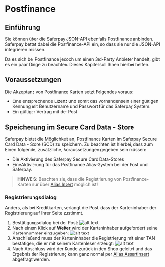 # Postfinance

## <a name="pc-start"></a> Einführung

Sie können über die Saferpay JSON-API ebenfalls Postfinance anbinden.
Saferpay bettet dabei die Postfinance-API ein, so dass sie nur die JSON-API integrieren müssen.

Da es sich bei Postfinance jedoch um einen 3rd-Party Anbieter handelt, gibt es ein paar Dinge zu beachten.
Dieses Kapitel soll Ihnen hierbei helfen.

## <a name="pc-requirement"></a> Voraussetzungen

Die Akzeptanz von Postfinance Karten setzt Folgendes voraus:
* Eine entsprechende Lizenz und somit das Vorhandensein einer gültigen Kennung mit Benutzername und Passwort für das Saferpay System.
* Ein gültiger Vertrag mit der Post

## <a name="pc-alias"></a> Speicherung im Secure Card Data - Store

Saferpay bietet die Möglichkeit an, Postfinance Karten im Saferpay Secure Card Data - Store (SCD) zu speichern.
Zu beachten ist hierbei, dass zum Einen folgende, zusätzliche, Voraussetzungen gegeben sein müssen:

* Die Aktivierung des Saferpay Secure Card Data-Stores
* EineAktivierung für das Postfinance Alias-System bei der Post und Saferpay.

>
>    <i class="glyphicon glyphicon-hand-right"></i> **HINWEIS**: Beachten sie, dass die Registrierung von Postfinance-Karten nur über [Alias Insert](https://saferpay.github.io/jsonapi/#Payment_v1_Alias_Insert) möglich ist!
>

### Registrierungsdialog

Anders, als bei Kreditkarten, verlangt die Post, dass der Karteninhaber der Registrierung auf Ihrer Seite zustimmt.

1. Bestätigungsdialog bei der Post:
![alt text](https://raw.githubusercontent.com/saferpay/sndbx/master/images/PFSCD1.png "Bestätigung")
2. Nach einem Klick auf **Weiter** wird der Karteninhaber aufgefordert seine Kartennummer einzugeben:
![alt text](https://raw.githubusercontent.com/saferpay/sndbx/master/images/PFSCD2.png "Eingabe")
3. Anschließend muss der Karteninhaber die Registrierung mit einer TAN bestätigen, die er mit seinem Kartenleser erzeugt:
![alt text](https://raw.githubusercontent.com/saferpay/sndbx/master/images/PFSCD3.png "Bestätigung")
4. Nach Abschluss wird der Kunde zurück in den Shop geleitet und das Ergebnis der Registrierung kann ganz normal per [Alias AssertInsert](https://saferpay.github.io/jsonapi/#Payment_v1_Alias_AssertInsert) abgefragt werden.
